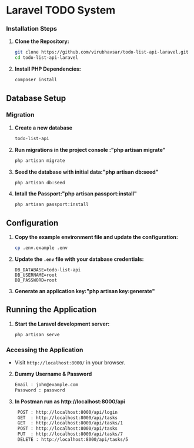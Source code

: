 
# Laravel TODO System

### Installation Steps

1. **Clone the Repository:**
   ```bash
   git clone https://github.com/virubhavsar/todo-list-api-laravel.git
   cd todo-list-api-laravel
   ```

2. **Install PHP Dependencies:**
   ```bash
   composer install
   ```

## Database Setup

### Migration
1. **Create a new database**
    ```bash
    todo-list-api
    ```
2. **Run migrations in the project console :"php artisan migrate"**
    ```bash
    php artisan migrate
    ```
3. **Seed the database with initial data:"php artisan db:seed"**
    ```bash
    php artisan db:seed
    ```
4. **Intall the Passport:"php artisan passport:install"**
    ```bash
    php artisan passport:install
    ```

## Configuration

1. **Copy the example environment file and update the configuration:**
   ```bash
   cp .env.example .env
   ```
2. **Update the `.env` file with your database credentials:**
   ```dotenv
   DB_DATABASE=todo-list-api
   DB_USERNAME=root
   DB_PASSWORD=root
   ```
3. **Generate an application key:"php artisan key:generate"**

## Running the Application

1. **Start the Laravel development server:**
   ```bash
   php artisan serve
   ```
### Accessing the Application
- Visit `http://localhost:8000/` in your browser.

2. **Dummy Username & Password**
    ```bash
    Email : john@example.com
    Password : password
    ```
3. **In Postman run as http://localhost:8000/api**
    ```bash
     POST : http://localhost:8000/api/login
     GET  : http://localhost:8000/api/tasks
     GET  : http://localhost:8000/api/tasks/1
     POST : http://localhost:8000/api/tasks
     PUT  : http://localhost:8000/api/tasks/7
     DELETE : http://localhost:8000/api/tasks/5
    ```
